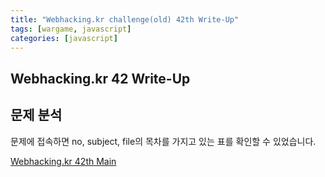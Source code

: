 ```yaml
---
title: "Webhacking.kr challenge(old) 42th Write-Up"
tags: [wargame, javascript]
categories: [javascript]
---
```


Webhacking.kr 42 Write-Up
-------------------------

## **문제 분석**

문제에 접속하면 no, subject, file의 목차를 가지고 있는 표를 확인할 수 있었습니다.

[Webhacking.kr 42th Main](https://github.com/Jun-Project-LAB/Jun-Project-LAB.github.io/blob/main/_image/webhacking_kr_42_main.png?raw=true)


